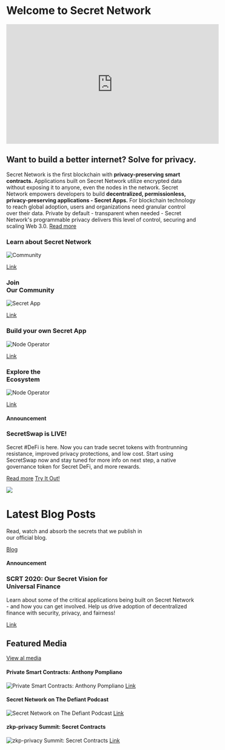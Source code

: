 <type title="Hero">

# Welcome to Secret Network

<iframe width="560" height="315" src="https://www.youtube.com/embed/c70BBVUCxxk" title="YouTube video player" frameborder="0" allow="accelerometer; autoplay; clipboard-write; encrypted-media; gyroscope; picture-in-picture" allowfullscreen></iframe>

</type>

<type title="Introduction">

## Want to build a better internet? Solve for privacy. 

Secret Network is the first blockchain with **privacy-preserving smart contracts.** Applications built on Secret Network utilize encrypted data without exposing it to anyone, even the nodes in the network. Secret Network empowers developers to build **decentralized, permissionless, privacy-preserving applications - Secret Apps.** For blockchain technology to reach global adoption, users and organizations need granular control over their data. Private by default - transparent when needed - Secret Network's programmable privacy delivers this level of control, securing and scaling Web 3.0. [Read more](/about/about-secret-network)

</type>

<type title="Card">

### Learn about Secret Network

![Community](./img/home-card/learn-about-secret-network.png)

[Link](/about/about-secret-network)

</type>


<type title="Card">

### **Join**<br>Our Community

![Secret App](./img/home-card/join-our-community.png)

[Link](/community)

</type>


<type title="Card">

### Build your own Secret App

![Node Operator](./img/home-card/build-your-own-secret-app.png)

[Link](/developers)

</type>



<type title="Card">

### **Explore the**<br>Ecosystem

![Node Operator](./img/home-card/explore-the-ecosystem.png)

[Link](/developers)

</type>

<type title="Announcement">

#### Announcement

### SecretSwap is LIVE!


Secret #DeFi is here. Now you can trade secret tokens with frontrunning resistance, improved privacy protections, and low cost. Start using SecretSwap now and stay tuned for more info on next step, a native governance token for Secret DeFi, and more rewards.

[Read more](/blog/secretswap-is-live-on-mainnet)
[Try It Out!](https://bridge.scrt.network/swap#Swap)

![](./img/announcement/secretswap.jpg)

</type>


<type title="Latest blog posts">

# Latest Blog Posts

Read, watch and absorb the secrets that we publish in<br/>our official blog.

[Blog](/blog)

<latest-posts class="latest-blog-cards"></latest-posts>

</type>


<type title="Announcement">

#### Announcement

### SCRT 2020: Our Secret Vision for<br>Universal Finance

Learn about some of the critical applications being built on Secret Network - and how you can get involved. Help us drive adoption of decentralized finance with security, privacy, and fairness!

[Link](/blog/secret-2020-defi)

</type>

<type title="Featured media">

## Featured Media

[View al media](/media)


#### Private Smart Contracts: Anthony Pompliano
![Private Smart Contracts: Anthony Pompliano](./img/media-card/image1.png)
[Link](https://www.youtube.com/watch?v=Kx9hb3U7pfs)

#### Secret Network on The Defiant Podcast
![Secret Network on The Defiant Podcast](./img/media-card/image2.png)
[Link](https://anchor.fm/thedefiant/episodes/Privacy-Might-be-the-Only-Thing-Left-That-Makes-Web-3-0-a-Viable-Alternative-Tor-Bair-of-Secret-Foundation-el9n52)

#### zkp-privacy Summit: Secret Contracts
![zkp-privacy Summit: Secret Contracts](./img/media-card/privacysummit.png)
[Link](https://www.crowdcast.io/e/zkp-privacy-summit/5)

</type>